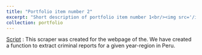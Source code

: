```yaml
---
title: "Portfolio item number 2"
excerpt: "Short description of portfolio item number 1<br/><img src='/images/500x300.png'>"
collection: portfolio
---
```

[Script](https://github.com/alexanderquispe/ECO224/blob/main/Labs/replication_5/Group5_lab5_R_2.ipynb)  : This scraper was created for the webpage of the. We have created a function to extract criminal reports for a given year-region in Peru.

